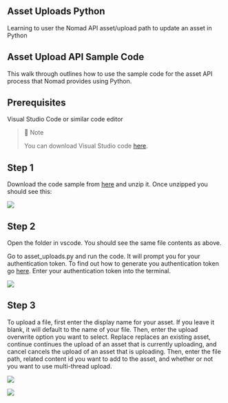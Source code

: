 ## Asset Uploads Python
Learning to user the Nomad API asset/upload path to update an asset in Python

## Asset Upload API Sample Code

This walk through outlines how to use the sample code for the asset API process that Nomad provides using Python.

## Prerequisites

Visual Studio Code or similar code editor

> 📘 Note
> 
> You can download Visual Studio code [here](https://code.visualstudio.com/).

## Step 1

Download the code sample from [here](https://download-directory.github.io/?url=https://github.com/Nomad-Media/samples/tree/main/nomad-samples/python/asset_upload) and unzip it. Once unzipped you should see this:

![](https://files.readme.io/d64022a-image.png)

## Step 2

Open the folder in vscode. You should see the same file contents as above.

Go to asset_uploads.py and run the code. It will prompt you for your authentication token. To find out how to generate you authentication token go [here](https://github.com/Nomad-Media/samples/blob/main/nomad-samples/js/account-authenticaton/Readme.md). Enter your authentication token into the terminal.

![](https://files.readme.io/714f754-image.png)

## Step 3

To upload a file, first enter the display name for your asset. If you leave it blank, it will default to the name of your file. Then, enter the upload overwrite option you want to select. Replace replaces an existing asset, continue continues the upload of an asset that is currently uploading, and cancel cancels the upload of an asset that is uploading. Then, enter the file path, related content id you want to add to the asset, and whether or not you want to use multi-thread upload.

![](https://files.readme.io/5c0eb7b-image.png)

![](https://files.readme.io/d66f35c-image.png)
